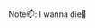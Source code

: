 
 Note📫: I wanna die👀 
 

<!---
shuki1122/shuki1122 is a ✨ special ✨ repository because its `README.md` (this file) appears on your GitHub profile.
You can click the Preview link to take a look at your changes.
--->

